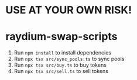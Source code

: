 # USE AT YOUR OWN RISK!

# raydium-swap-scripts

1. Run `npm install` to install dependencies
2. Run `npx tsx src/sync_pools.ts` to sync pools
3. Run `npx tsx src/buy.ts` to buy tokens
4. Run `npx tsx src/sell.ts` to sell tokens